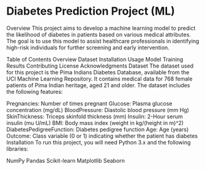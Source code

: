 # Diabetes Prediction Project (ML)
Overview
This project aims to develop a machine learning model to predict the likelihood of diabetes in patients based on various medical attributes. The goal is to use this model to assist healthcare professionals in identifying high-risk individuals for further screening and early intervention.

Table of Contents
Overview
Dataset
Installation
Usage
Model Training
Results
Contributing
License
Acknowledgments
Dataset
The dataset used for this project is the Pima Indians Diabetes Database, available from the UCI Machine Learning Repository. It contains medical data for 768 female patients of Pima Indian heritage, aged 21 and older. The dataset includes the following features:

Pregnancies: Number of times pregnant
Glucose: Plasma glucose concentration (mg/dL)
BloodPressure: Diastolic blood pressure (mm Hg)
SkinThickness: Triceps skinfold thickness (mm)
Insulin: 2-Hour serum insulin (mu U/mL)
BMI: Body mass index (weight in kg/(height in m)^2)
DiabetesPedigreeFunction: Diabetes pedigree function
Age: Age (years)
Outcome: Class variable (0 or 1) indicating whether the patient has diabetes
Installation
To run this project, you will need Python 3.x and the following libraries:

NumPy
Pandas
Scikit-learn
Matplotlib
Seaborn
